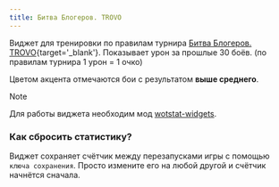 ```yaml
---
title: Битва Блогеров. TROVO
---
```


Виджет для тренировки по правилам турнира [Битва Блогеров. TROVO](https://titan.live/ru/tournaments/bitva-blogerov){target='_blank'}. Показывает урон за прошлые 30 боёв. (по правилам турнира 1 урон = 1 очко)

Цветом акцента отмечаются бои с результатом **выше среднего**.

> [!NOTE]
> Для работы виджета необходим мод [wotstat-widgets](https://github.com/WOT-STAT/wotstat-widgets/releases/latest).


### Как сбросить статистику?
Виджет сохраняет счётчик между перезапусками игры с помощью `ключа сохранения`. Просто измените его на любой другой и счётчик начнётся сначала.
